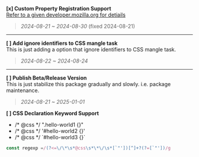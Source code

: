 
__[x] Custom Property Registration Support__<br>
[Refer to a given developer.mozilla.org for detiails](https://developer.mozilla.org/en-US/docs/Web/CSS/Using_CSS_custom_properties)
<br>
> _2024-08-21 ~ 2024-08-30_ (fixed 2024-08-21)

- - -

__[ ] Add ignore identifiers to CSS mangle task__<br>
This is just adding a option that ignore identifiers to CSS mangle task.
> _2024-08-22 ~ 2024-08-24_

- - -

__[ ] Publish Beta/Release Version__<br>
This is just stabilize this package gradually and slowly. i.e. package maintenance.<br>
> _2024-08-21 ~ 2025-01-01_

__[ ] CSS Declaration Keyword Support__<br>
- /* @css */ ".hello-world1 {}"
- /* @css */ '#hello-world2 {}'
- /* @css */ \`#hello-world3 {}\`
```js
const regexp =/(?<=\/\*\s*@css\s*\*\/\s*[`"'])[^]+?(?=[`"'])/g
```